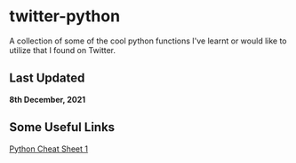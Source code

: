 # twitter-python
A collection of some of the cool python functions I've learnt or would like to 
utilize that I found on Twitter.

## Last Updated
__8th December, 2021__ 

## Some Useful Links
[Python Cheat Sheet 1](https://github.com/gto76/python-cheatsheet)

